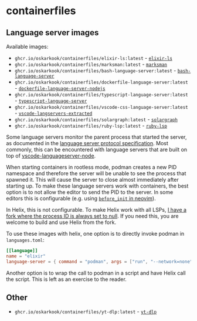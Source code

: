 # containerfiles

## Language server images

Available images:

* `ghcr.io/oskarkook/containerfiles/elixir-ls:latest` - [`elixir-ls`](https://github.com/elixir-lsp/elixir-ls)
* `ghcr.io/oskarkook/containerfiles/marksman:latest` - [`marksman`](https://github.com/artempyanykh/marksman/)
* `ghcr.io/oskarkook/containerfiles/bash-language-server:latest` - [`bash-language-server`](https://github.com/bash-lsp/bash-language-server)
* `ghcr.io/oskarkook/containerfiles/dockerfile-language-server:latest` - [`dockerfile-language-server-nodejs`](https://github.com/rcjsuen/dockerfile-language-server-nodejs)
* `ghcr.io/oskarkook/containerfiles/typescript-language-server:latest` - [`typescript-language-server`](https://github.com/typescript-language-server/typescript-language-server)
* `ghcr.io/oskarkook/containerfiles/vscode-css-language-server:latest` - [`vscode-langservers-extracted`](https://github.com/hrsh7th/vscode-langservers-extracted)
* `ghcr.io/oskarkook/containerfiles/solargraph:latest` - [`solargraph`](https://github.com/castwide/solargraph)
* `ghcr.io/oskarkook/containerfiles/ruby-lsp:latest` - [`ruby-lsp`](https://github.com/Shopify/ruby-lsp)

Some language servers monitor the parent process that started the server, as documented in the [language server protocol specification](https://github.com/microsoft/language-server-protocol/blob/gh-pages/_specifications/specification-3-16.md#server-lifetime). Most commonly, this can be encountered with language servers that are built on top of [vscode-languageserver-node](https://github.com/microsoft/vscode-languageserver-node/).

When starting containers in rootless mode, podman creates a new PID namespace and therefore the server will be unable to see the process that spawned it. This will cause the server to close almost immediately after starting up. To make these language servers work with containers, the best option is to not allow the editor to send the PID to the server. In some editors this is configurable (e.g. using [`before_init` in neovim](https://neovim.io/doc/user/lsp.html#lsp-core)).

In Helix, this is not configurable. To make Helix work with all LSPs, [I have a fork where the process ID is always set to null](https://github.com/oskarkook/helix/tree/lsp-process-id-null). If you need this, you are welcome to build and use Helix from the fork.

To use these images with helix, one option is to directly invoke podman in `languages.toml`:

```toml
[[language]]
name = "elixir"
language-server = { command = "podman", args = ["run", "--network=none", "--rm", "-i", "-v", "/home:/home", "ghcr.io/oskarkook/containerfiles/elixir-ls:latest"] }
```

Another option is to wrap the call to podman in a script and have Helix call the script. This is left as an exercise to the reader.

## Other

* `ghcr.io/oskarkook/containerfiles/yt-dlp:latest` - [`yt-dlp`](https://github.com/yt-dlp/yt-dlp)

